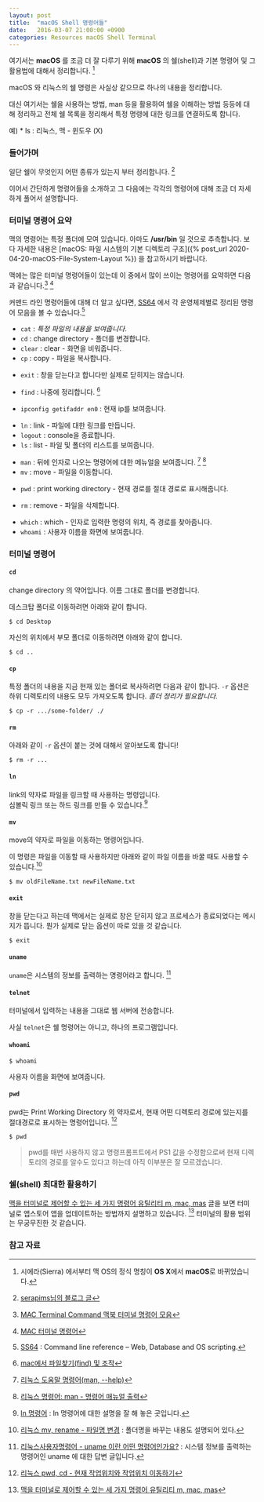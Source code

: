 ```yaml
---
layout: post
title:  "macOS Shell 명령어들"
date:   2016-03-07 21:00:00 +0900
categories: Resources macOS Shell Terminal
---
```


여기서는 **macOS** 를 조금 더 잘 다루기 위해 **macOS** 의 쉘(shell)과 기본 명령어 및 그 활용법에 대해서 정리합니다. [^macOS]

macOS 와 리눅스의 쉘 명령은 사실상 같으므로 하나의 내용을 정리합니다.

대신 여기서는 쉘을 사용하는 방법, man 등을 활용하여 쉘을 이해하는 방법 등등에 대해 정리하고 전체 쉘 목록을 정리해서 특정 명령에 대한 링크를 연결하도록 합니다.

예) * ls : 리눅스, 맥 - 윈도우 (X)

### 들어가며

일단 쉘이 무엇인지 어떤 종류가 있는지 부터 정리합니다. [^serapims-osx]

이어서 간단하게 명령어들을 소개하고 그 다음에는 각각의 명령어에 대해 조금 더 자세하게 풀어서 설명합니다.

### 터미널 명령어 요약

맥의 명령어는 특정 폴더에 모여 있습니다. 아마도 **/usr/bin** 일 것으로 추측합니다. 보다 자세한 내용은 [macOS: 파일 시스템의 기본 디렉토리 구조]({% post_url 2020-04-20-macOS-File-System-Layout %}) 을 참고하시기 바랍니다.

맥에는 많은 터미널 명령어들이 있는데 이 중에서 많이 쓰이는 명령어를 요약하면 다음과 같습니다.[^parklize_1]  [^parklize_2]

커맨드 라인 명령어들에 대해 더 알고 싶다면, [SS64](https://ss64.com) 에서 각 운영체제별로 정리된 명령어 모음을 볼 수 있습니다.[^ss64]

* `cat` : _특정 파일의 내용을 보여줍니다._
* `cd` : change directory - 폴더를 변경합니다.
* `clear` : clear - 화면을 비워줍니다.
* `cp` : copy - 파일을 복사합니다.       

- `exit` : 창을 닫는다고 합니다만 실제로 닫히지는 않습니다.  

* `find` : 나중에 정리합니다. [^ironheel-32]

* `ipconfig getifaddr en0` : 현재 ip를 보여줍니다.  

- `ln` : link - 파일에 대한 링크를 만듭니다.
- `logout` : console을 종료합니다.
- `ls` : list - 파일 및 폴더의 리스트를 보여줍니다.  

* `man` : 뒤에 인자로 나오는 명령어에 대한 메뉴얼을 보여줍니다. [^rootblog-4] [^shaeod-669]
* `mv` : move - 파일을 이동합니다.

- `pwd` : print working directory - 현재 경로를 절대 경로로 표시해줍니다.

* `rm` : remove - 파일을 삭제합니다.

- `which` : which - 인자로 입력한 명령의 위치, 즉 경로를 찾아줍니다.
- `whoami` : 사용자 이름을 화면에 보여줍니다.

### 터미널 명령어

#### `cd`

change directory 의 약어입니다. 이름 그대로 폴더를 변경합니다.

데스크탑 폴더로 이동하려면 아래와 같이 합니다.

```
$ cd Desktop
```

자신의 위치에서 부모 폴더로 이동하려면 아래와 같이 합니다.

```
$ cd ..
```

#### `cp`

특정 폴더의 내용을 지금 현재 있는 폴더로 복사하려면 다음과 같이 합니다. `-r` 옵션은 하위 디렉토리의 내용도 모두 가져오도록 합니다. _좀더 정리가 필요합니다._

```
$ cp -r .../some-folder/ ./
```

#### `rm`

아래와 같이 `-r` 옵션이 붙는 것에 대해서 알아보도록 합니다!

```
$ rm -r ...
```

#### `ln`

link의 약자로 파일을 링크할 때 사용하는 명령입니다.  
심볼릭 링크 또는 하드 링크를 만들 수 있습니다.[^ln]

#### `mv`

move의 약자로 파일을 이동하는 명령어입니다.

이 명령은 파일을 이동할 때 사용하지만 아래와 같이 파일 이름을 바꿀 때도 사용할 수 있습니다.[^rm]

```
$ mv oldFileName.txt newFileName.txt
```

#### `exit`

창을 닫는다고 하는데 맥에서는 실제로 창은 닫히지 않고 프로세스가 종료되었다는 메시지가 뜹니다. 뭔가 실제로 닫는 옵션이 따로 있을 것 같습니다.

```
$ exit
```

#### `uname`

`uname`은 시스템의 정보를 출력하는 명령어라고 합니다. [^tip-117393]

#### `telnet`

터미널에서 입력하는 내용을 그대로 웹 서버에 전송합니다.

사실 `telnet`은 쉘 명령어는 아니고, 하나의 프로그램입니다.

#### `whoami`

```
$ whoami
```

사용자 이름을 화면에 보여줍니다.

#### `pwd`

pwd는 Print Working Directory 의 약자로서, 현재 어떤 디렉토리 경로에 있는지를 절대경로로 표시하는 명령어입니다. [^webdir-144]

```
$ pwd
```

> pwd를 매번 사용하지 않고 명령프롬프트에서 PS1 값을 수정함으로써 현재 디렉토리의 경로를 알수도 있다고 하는데 아직 이부분은 잘 모르겠습니다.

### 쉘(shell) 최대한 활용하기

[맥을 터미널로 제어할 수 있는 세 가지 명령어 유틸리티 m, mac, mas](https://nolboo.kim/blog/2016/09/03/control-mac-with-terminal/) 글을 보면 터미널로 앱스토어 앱을 업데이트하는 방법까지 설명하고 있습니다. [^nolboo-terminal] 터미널의 활용 범위는 무궁무진한 것 같습니다.

### 참고 자료

[^macOS]: 시에라(Sierra) 에서부터 맥 OS의 정식 명칭이 **OS X**에서 **macOS**로 바뀌었습니다.

[^serapims-osx]: [serapims님의 블로그 글](http://serapims.tistory.com/entry/OSX-터미널-명령어)  

[^parklize_1]: [MAC Terminal Command 맥북 터미널 명령어 모음](http://parklize.blogspot.kr/2014/08/mac-terminal-command.html)

[^parklize_2]: [MAC 터미널 명령어](http://blog.daum.net/_blog/BlogTypeView.do?blogid=0hG6Q&articleno=133)

[^ln]: [ln 명령어](http://blog.naver.com/PostView.nhn?blogId=ehdgns621&logNo=130056448055) : ln 명령어에 대한 설명을 잘 해 놓은 곳입니다.

[^rm]: [리눅스 mv, rename - 파일명 변경](http://webdir.tistory.com/145) : 폴더명을 바꾸는 내용도 설명되어 있다.

[^tip-117393]: [리눅스사용자명령어 - uname 이란 어떤 명령어인가요?](http://tip.daum.net/question/117393) : 시스템 정보를 출력하는 명령어인 uname 에 대한 답변 글입니다.

[^webdir-144]: [리눅스 pwd, cd - 현재 작업위치와 작업위치 이동하기](http://webdir.tistory.com/144)

[^ss64]: [SS64](https://ss64.com) : Command line reference – Web, Database and OS scripting.

[^rootblog-4]: [리눅스 도움말 명령어(man, --help)](http://rootblog.tistory.com/4)

[^shaeod-669]: [리눅스 명령어: man - 명령어 매뉴얼 출력](http://shaeod.tistory.com/669)

[^ironheel-32]: [mac에서 파일찾기(find) 및 조작](http://ironheel.tistory.com/32)

[^nolboo-terminal]: [맥을 터미널로 제어할 수 있는 세 가지 명령어 유틸리티 m, mac, mas](https://nolboo.kim/blog/2016/09/03/control-mac-with-terminal/)
